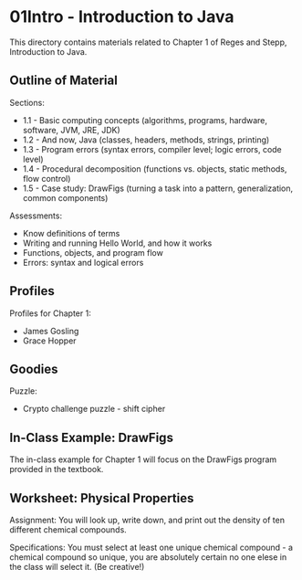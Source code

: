 # 01Intro - Introduction to Java

This directory contains materials related to Chapter 1 of Reges and Stepp, 
Introduction to Java.

## Outline of Material

Sections:
* 1.1 - Basic computing concepts (algorithms, programs, hardware, software, JVM, JRE, JDK)
* 1.2 - And now, Java (classes, headers, methods, strings, printing)
* 1.3 - Program errors (syntax errors, compiler level; logic errors, code level)
* 1.4 - Procedural decomposition (functions vs. objects, static methods, flow control)
* 1.5 - Case study: DrawFigs (turning a task into a pattern, generalization, common components)

Assessments:
* Know definitions of terms
* Writing and running Hello World, and how it works
* Functions, objects, and program flow
* Errors: syntax and logical errors

## Profiles

Profiles for Chapter 1:
* James Gosling
* Grace Hopper

## Goodies

Puzzle:
* Crypto challenge puzzle - shift cipher

## In-Class Example: DrawFigs

The in-class example for Chapter 1 will focus on the 
DrawFigs program provided in the textbook.

## Worksheet: Physical Properties

Assignment: You will look up, write down, and print out
the density of ten different chemical compounds. 

Specifications: You must select at least one unique chemical
compound - a chemical compound so unique, you are absolutely certain
no one elese in the class will select it. (Be creative!)


